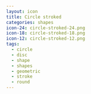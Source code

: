 ```yaml
---
layout: icon
title: Circle stroked
categories: shapes
icon-24: circle-stroked-24.png
icon-18: circle-stroked-18.png
icon-12: circle-stroked-12.png
tags:
  - circle
  - disc
  - shape
  - shapes
  - geometric
  - stroke
  - round
---
```


